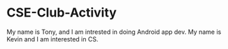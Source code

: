 # CSE-Club-Activity

My name is Tony, and I am intrested in doing Android app dev.
My name is Kevin and I am interested in CS.
